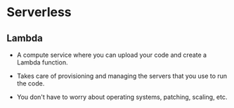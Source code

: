 # Serverless

## Lambda
* A compute service where you can upload your code and create a Lambda function. 

* Takes care of provisioning and managing the servers that you use to run the code. 

* You don't have to worry about operating systems, patching, scaling, etc.

